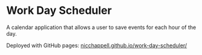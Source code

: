 # Work Day Scheduler

A calendar application that allows a user to save events for each hour of the day.

Deployed with GitHub pages: [nicchappell.github.io/work-day-scheduler/](https://nicchappell.github.io/work-day-scheduler/)
